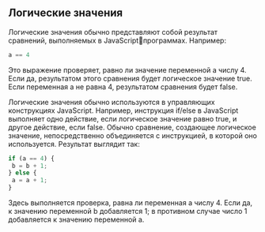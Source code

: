 ## Логические значения

Логические значения обычно представляют собой результат сравнений, выполняемых в JavaScriptпрограммах. Например:

```js
a == 4
```

Это выражение проверяет, равно ли значение переменной a числу 4. Если да, результатом этого сравнения будет логическое значение true. Если переменная a не равна 4, результатом сравнения будет false.

Логические значения обычно используются в управляющих конструкциях JavaScript. Например, инструкция if/else в JavaScript выполняет одно действие, если логическое значение равно true, и другое действие, если false. Обычно сравнение, создающее логическое значение, непосредственно объединяется с инструкцией, в которой оно используется. Результат выглядит так:

```js
if (a == 4) {
 b = b + 1;
} else {
 a = a + 1;
}
```

Здесь выполняется проверка, равна ли переменная a числу 4. Если да, к значению переменной b добавляется 1; в противном случае число 1 добавляется к значению переменной a.

